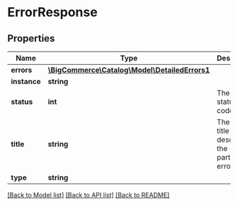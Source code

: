 # ErrorResponse

## Properties
Name | Type | Description | Notes
------------ | ------------- | ------------- | -------------
**errors** | [**\BigCommerce\Catalog\Model\DetailedErrors1**](DetailedErrors1.md) |  | [optional] 
**instance** | **string** |  | [optional] 
**status** | **int** | The HTTP status code. | [optional] 
**title** | **string** | The error title describing the particular error. | [optional] 
**type** | **string** |  | [optional] 

[[Back to Model list]](../../README.md#documentation-for-models) [[Back to API list]](../../README.md#documentation-for-api-endpoints) [[Back to README]](../../README.md)

